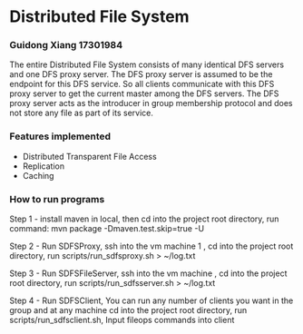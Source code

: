 # Distributed File System
### Guidong Xiang 17301984


The entire Distributed File System consists of many identical DFS servers and one DFS proxy server. 
The DFS proxy server is assumed to be the endpoint for this DFS service. 
So all clients communicate with this DFS proxy server to get the current master among the DFS servers.
The DFS proxy server acts as the introducer in group membership protocol and does not store any file as part of its service.

### Features implemented
- Distributed Transparent File Access
- Replication
- Caching

### How to run programs
Step 1 - install maven in local, then cd into the project root directory, run command: mvn package -Dmaven.test.skip=true -U

Step 2 - Run SDFSProxy, ssh into the vm machine 1 , cd into the project root directory, run scripts/run_sdfsproxy.sh > ~/log.txt

Step 3 - Run SDFSFileServer, ssh into the vm machine ,  cd into the project root directory, run scripts/run_sdfsserver.sh > ~/log.txt

Step 4 - Run SDFSClient, You can run any number of clients you want in the group and at any machine
         cd into the project root directory, run scripts/run_sdfsclient.sh, Input fileops commands into client
